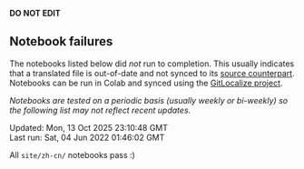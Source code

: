 __DO NOT EDIT__

## Notebook failures

The notebooks listed below did *not* run to completion. This usually indicates
that a translated file is out-of-date and not synced to its
[source counterpart](../en-snapshot/). Notebooks can be run in Colab and synced
using the [GitLocalize project](https://gitlocalize.com/tensorflow/docs-l10n).

*Notebooks are tested on a periodic basis (usually weekly or bi-weekly) so the
following list may not reflect recent updates.*

Updated: Mon, 13 Oct 2025 23:10:48 GMT<br/>
Last run: Sat, 04 Jun 2022 01:46:02 GMT

All <code>site/zh-cn/</code> notebooks pass :)


